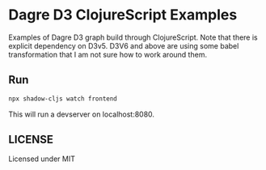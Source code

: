 # Dagre D3 ClojureScript Examples

Examples of Dagre D3 graph build through ClojureScript.
Note that there is explicit dependency on D3v5.
D3V6 and above are using some babel transformation that 
I am not sure how to work around them.

## Run

```bash
npx shadow-cljs watch frontend
```

This will run a devserver on localhost:8080.

## LICENSE

Licensed under MIT

